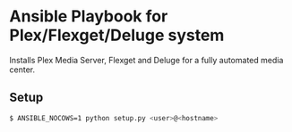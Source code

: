 # Ansible Playbook for Plex/Flexget/Deluge system

Installs Plex Media Server, Flexget and Deluge for a fully automated media center.

## Setup

```sh
$ ANSIBLE_NOCOWS=1 python setup.py <user>@<hostname>
```
